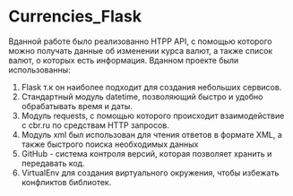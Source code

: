 # Currencies_Flask
Вданной работе было реализованно HTPP API, с помощью которого можно получать данные об изменении курса валют,
а также список валют, о которых есть информация.
Вданном проекте были использованны:
1. Flask т.к он наиболее подходит для создания небольших сервисов.
2. Стандартный модуль datetime, позволяющий быстро и удобно обрабатывать время и даты.
3. Модуль requests, с помощью которого происходит взаимодействие с cbr.ru по средствам HTTP запросов.
4. Модуль xml был использован для чтения ответов в формате XML, а также быстрого поиска необходимых данных
5. GitHub - система контроля версий, которая позволяет хранить и передавать код.
6. VirtualEnv для создания виртуального окружения, чтобы избежать конфликтов библиотек.
